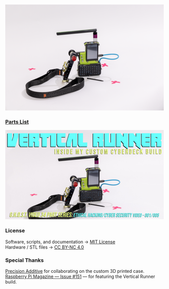 ![Vertical Runner](https://raw.githubusercontent.com/l3ssth4nz3r0k00L/vertical-runner/main/media/VERTICAL%20RUNNER%20HERO.png)

### [Parts List](docs/PARTS.md)

[![Watch the Video](media/VERTICAL%20RUNNER_THUMBNAIL_V02.jpg)](https://youtu.be/4KMmvdXOdMg?si=A4kVkTU88de121oV)

### License

Software, scripts, and documentation → [MIT License](LICENSE)  
Hardware / STL files → [CC BY-NC 4.0](LICENSE-HARDWARE)

### Special Thanks

 [Precision Additive](https://www.precision-additive.com/) for collaborating on the custom 3D printed case.
[Raspberry Pi Magazine — Issue #151](https://magpi.raspberrypi.com/issues/151) — for featuring the Vertical Runner build.
